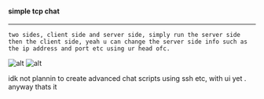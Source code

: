 
#### simple tcp chat ####
> 
___
```
two sides, client side and server side, simply run the server side then the client side, yeah u can change the server side info such as the ip address and port etc using ur head ofc.

```
![alt](https://imgur.com/2PK4Kqi.png)
![alt](https://imgur.com/JwKb806.png)

idk not plannin to create advanced chat scripts using ssh etc, with ui yet . anyway thats it  

